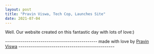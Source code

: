 ```yaml
---
layout: post
title: "Pravin Viswa, Tech Cop, Launches Site"
date: 2021-07-04
---
```

Well. Our website created on this fantastic day with lots of love:) 

----------------------------------------------- made with love by [Pravin Viswa](http://pravinviswa.github.io) -------------------------------------------------
